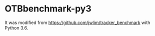 # OTBbenchmark-py3
It was modified from https://github.com/jwlim/tracker_benchmark with Python 3.6.
